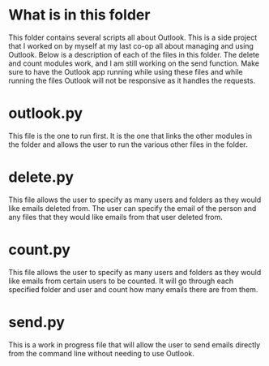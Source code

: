 # What is in this folder
This folder contains several scripts all about Outlook. This is a side project that I worked on by myself at my last co-op all about managing and using Outlook. Below is a description of each of the files in this folder. The delete and count modules work, and I am still working on the send function. Make sure to have the Outlook app running while using these files and while running the files Outlook will not be responsive as it handles the requests.
# outlook.py
This file is the one to run first. It is the one that links the other modules in the folder and allows the user to run the various other files in the folder.
# delete.py
This file allows the user to specify as many users and folders as they would like emails deleted from. The user can specify the email of the person and any files that they would like emails from that user deleted from.
# count.py
This file allows the user to specify as many users and folders as they would like emails from certain users to be counted. It will go through each specified folder and user and count how many emails there are from them.
# send.py
This is a work in progress file that will allow the user to send emails directly from the command line without needing to use Outlook.
